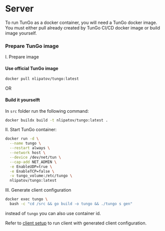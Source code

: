 # Server

To run TunGo as a docker container, you will need a TunGo docker image.
You must either pull already created by TunGo CI/CD docker image or build image yourself.

### Prepare TunGo image
I. Prepare image 
#### Use official TunGo image
```bash
docker pull nlipatov/tungo:latest
```

OR

#### Build it yourselft
In `src` folder run the following command:
```bash
docker buildx build -t nlipatov/tungo:latest .
```

II. Start TunGo container:
```bash
docker run -d \
  --name tungo \
  --restart always \
  --network host \
  --device /dev/net/tun \
  --cap-add NET_ADMIN \
  -e EnableUDP=true \
  -e EnableTCP=false \
  -v tungo_volume:/etc/tungo \
  nlipatov/tungo:latest
```

III. Generate client configuration
```bash
docker exec tungo \
  bash -c "cd /src && go build -o tungo && ./tungo s gen"
```
instead of `tungo` you can also use container id.

Refer to [client setup](../../../../docs/quickstart#-client-setup) to run client with generated client configuration.